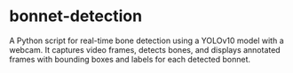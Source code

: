 # bonnet-detection
A Python script for real-time bone detection using a YOLOv10 model with a webcam. It captures video frames, detects bones, and displays annotated frames with bounding boxes and labels for each detected bonnet.
